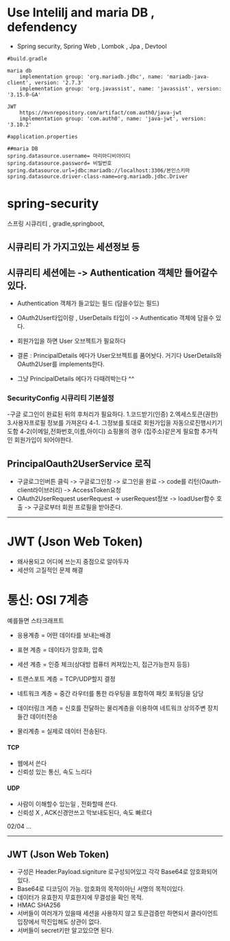 # Use Intelilj and maria DB , defendency

- Spring security, Spring Web , Lombok , Jpa , Devtool

```
#build.gradle

maria db
	implementation group: 'org.mariadb.jdbc', name: 'mariadb-java-client', version: '2.7.3'
	implementation group: 'org.javassist', name: 'javassist', version: '3.15.0-GA'

JWT
    https://mvnrepository.com/artifact/com.auth0/java-jwt
	implementation group: 'com.auth0', name: 'java-jwt', version: '3.10.2'
```

```
#application.properties

##maria DB
spring.datasource.username= 마리아디비아이디
spring.datasource.password= 비밀번호
spring.datasource.url=jdbc:mariadb://localhost:3306/본인스키마
spring.datasource.driver-class-name=org.mariadb.jdbc.Driver

```

# spring-security

스프링 시큐리티 , gradle,springboot,

## 시큐리티 가 가지고있는 세션정보 등

## 시큐리티 세션에는 -> Authentication 객체만 들어갈수있다.

- Authentication 객체가 들고있는 필드 (담을수있는 필드)

- OAuth2User타입이랑 , UserDetails 타입이 -> Authenticatio 객체에 담을수 있다.

- 회원가입을 하면 User 오브젝트가 필요하다

- 결론 : PrincipalDetails 에다가 User오브젝트를 품어놧다. 거기다 UserDetails와 OAuth2User를 implements한다.
- 그냥 PrincipalDetails 에다가 다때려박는다 ^^

### SecurityConfig 시큐리티 기본설정

-구글 로그인이 완료된 뒤의 후처리가 필요하다. 1.코드받기(인증) 2.엑세스토큰(권한) 3.사용자프로필 정보를 가져온다
4-1. 그정보를 토대로 회원가입을 자동으로진행시키기도함
4-2(이메일,전화번호,이름,아이디) 쇼핑몰의 경우 (집주소)같은게 필요함
추가적인 회원가입이 되어야한다.

## PrincipalOauth2UserService 로직

- 구글로그인버튼 클릭 -> 구글로그인창 -> 로그인을 완료 -> code를 리턴(Oauth-client라이브러리) -> AccessToken요청
- OAuth2UserRequest userRequest -> userRequest정보 -> loadUser함수 호출 -> 구글로부터 회원 프로필을 받아준다.

---

# JWT (Json Web Token)

- 왜사용되고 어디에 쓰는지 중점으로 알아두자
- 세션의 고질적인 문제 해결

# 통신: OSI 7계층

예를들면 스타크래프트

- 응용계층 = 어떤 데이타를 보내는배경

- 표현 계층 = 데이타가 암호화, 압축

- 세션 계층 = 인증 체크(상대방 컴퓨터 켜져있는지, 접근가능한지 등등)

- 트랜스포트 계층 = TCP/UDP할지 결정

- 네트워크 계층 = 중간 라우터를 통한 라우팅을 포함하여 패킷 포워딩을 담당

- 데이터링크 계층 = 신호를 전달하는 물리계층을 이용하여 네트워크 상의주변 장치들간 데이터전송

- 물리계층 = 실제로 데이터 전송된다.

#### TCP

- 웹에서 쓴다
- 신뢰성 있는 통신, 속도 느리다

#### UDP

- 사람이 이해할수 있는일 , 전화할때 쓴다.
- 신뢰성 X , ACK신경안쓰고 막보내도된다, 속도 빠르다

02/04 ...

---

## JWT (Json Web Token)

- 구성은 Header.Payload.signiture 로구성되어있고 각각 Base64로 암호화되어있다.
- Base64로 디코딩이 가능. 암호화의 목적이아닌 서명의 목적이있다.
- 데이터가 유효한지 무효한지에 무결성을 확인 목적.
- HMAC SHA256
- 서버들이 여러개가 있을때 세션을 사용하지 않고 토큰검증만 하면되서 클라이언트 입장에서 막진입해도 상관이 없다.
- 서버들이 secret키만 알고있으면 된다.

